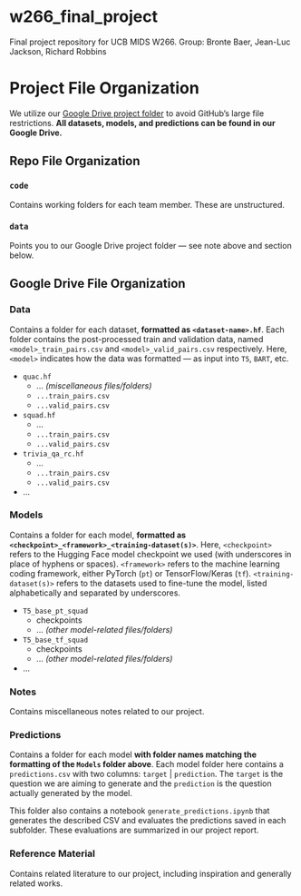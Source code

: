 # w266_final_project
Final project repository for UCB MIDS W266. Group: Bronte Baer, Jean-Luc Jackson, Richard Robbins


# Project File Organization

We utilize our [Google Drive project folder](https://drive.google.com/drive/folders/1te6ye-vVmYWcbHI2eaNYLKkZgVbMGCj4) to avoid GitHub’s large file restrictions. **All datasets, models, and predictions can be found in our Google Drive.** 


## Repo File Organization

### `code`
Contains working folders for each team member. These are unstructured. 

### `data`
Points you to our Google Drive project folder — see note above and section below. 

## Google Drive File Organization

### Data
Contains a folder for each dataset, **formatted as `<dataset-name>.hf`**. Each folder contains the post-processed train and validation data, named `<model>_train_pairs.csv` and `<model>_valid_pairs.csv` respectively. Here, `<model>` indicates how the data was formatted — as input into `T5`, `BART`, etc.

- `quac.hf`
    - … *(miscellaneous files/folders)*
    - `...train_pairs.csv`
    - `...valid_pairs.csv`
- `squad.hf`
    - …
    - `...train_pairs.csv`
    - `...valid_pairs.csv` 
- `trivia_qa_rc.hf`
    - …
    - `...train_pairs.csv`
    - `...valid_pairs.csv`  
- … 


### Models
Contains a folder for each model, **formatted as `<checkpoint>_<framework>_<training-dataset(s)>`**. Here, `<checkpoint>` refers to the Hugging Face model checkpoint we used (with underscores in place of hyphens or spaces). `<framework>` refers to the machine learning coding framework, either PyTorch (`pt`) or TensorFlow/Keras (`tf`). `<training-dataset(s)>` refers to the datasets used to fine-tune the model, listed alphabetically and separated by underscores.

- `T5_base_pt_squad`
    - checkpoints
    - … *(other model-related files/folders)*
- `T5_base_tf_squad`
    - checkpoints
    - … *(other model-related files/folders)*
- … 

### Notes
Contains miscellaneous notes related to our project.

### Predictions
Contains a folder for each model **with folder names matching the formatting of the `Models` folder above**. Each model folder here contains a `predictions.csv` with two columns: `target` | `prediction`. The `target` is the question we are aiming to generate and the `prediction` is the question actually generated by the model.

This folder also contains a notebook `generate_predictions.ipynb` that generates the described CSV and evaluates the predictions saved in each subfolder. These evaluations are summarized in our project report.

### Reference Material
Contains related literature to our project, including inspiration and generally related works.